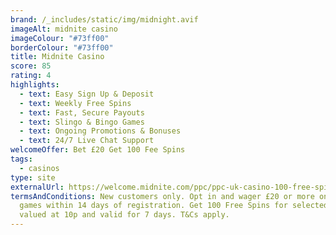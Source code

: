 ```yaml
---
brand: /_includes/static/img/midnight.avif
imageAlt: midnite casino
imageColour: "#73ff00"
borderColour: "#73ff00"
title: Midnite Casino
score: 85
rating: 4
highlights:
  - text: Easy Sign Up & Deposit
  - text: Weekly Free Spins
  - text: Fast, Secure Payouts
  - text: Slingo & Bingo Games
  - text: Ongoing Promotions & Bonuses
  - text: 24/7 Live Chat Support
welcomeOffer: Bet £20 Get 100 Fee Spins
tags:
  - casinos
type: site
externalUrl: https://welcome.midnite.com/ppc/ppc-uk-casino-100-free-spins-tv-offer
termsAndConditions: New customers only. Opt in and wager £20 or more on selected
  games within 14 days of registration. Get 100 Free Spins for selected games,
  valued at 10p and valid for 7 days. T&Cs apply.
---
```

